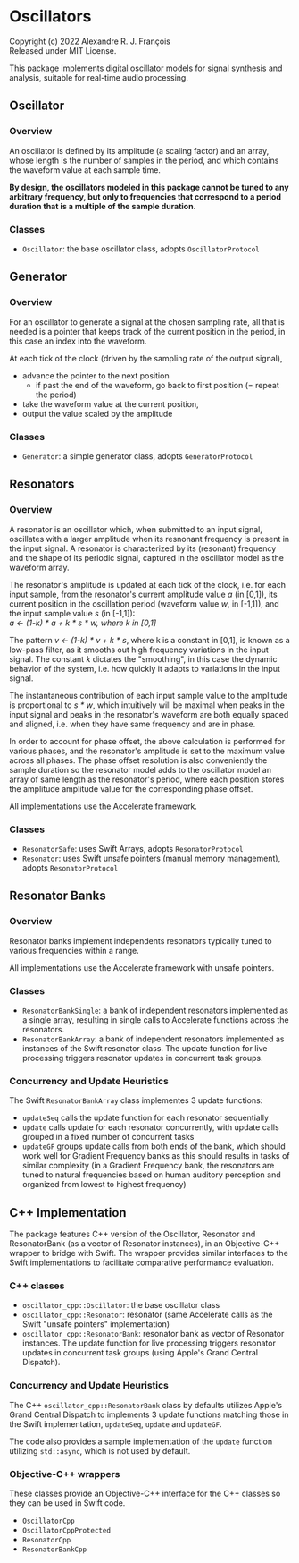 # Oscillators

Copyright (c) 2022 Alexandre R. J. François  
Released under MIT License.

This package implements digital oscillator models for signal synthesis and analysis, suitable for real-time audio processing.

## Oscillator

### Overview

An oscillator is defined by its amplitude (a scaling factor) and an array, whose length is the number of samples in the period, and which contains the waveform value at each sample time.

**By design, the oscillators modeled in this package cannot be tuned to any arbitrary frequency, but only to frequencies that correspond to a period duration that is a multiple of the sample duration.**

### Classes

- `Oscillator`: the base oscillator class, adopts `OscillatorProtocol`

## Generator

### Overview

For an oscillator to generate a signal at the chosen sampling rate, all that is needed is a pointer that keeps track of the current position in the period, in this case an index into the waveform.

At each tick of the clock (driven by the sampling rate of the output signal),
- advance the pointer to the next position
  - if past the end of the waveform, go back to first position (= repeat the period)
- take the waveform value at the current position,
- output the value scaled by the amplitude

### Classes

- `Generator`: a simple generator class, adopts `GeneratorProtocol`

## Resonators

### Overview

A resonator is an oscillator which, when submitted to an input signal, oscillates with a larger amplitude when its resnonant frequency is present in the input signal. A resonator is characterized by its (resonant) frequency and the shape of its periodic signal, captured in the oscillator model as the waveform array.

The resonator's amplitude is updated at each tick of the clock, i.e. for each input sample, from the resonator's current amplitude value _a_ (in [0,1]), its current position in the oscillation period (waveform value _w_, in [-1,1]), and the input sample value _s_ (in [-1,1]):  
    _a <- (1-k) * a + k * s * w,  where k in [0,1]_

The pattern _v <- (1-k) * v + k * s_, where k is a constant in [0,1], is known as a low-pass filter, as it smooths out high frequency variations in the input signal. The constant _k_ dictates the "smoothing", in this case the dynamic behavior of the system, i.e. how quickly it adapts to variations in the input signal.

The instantaneous contribution of each input sample value to the amplitude is proportional to _s * w_, which intuitively will be maximal when peaks in the input signal and peaks in the resonator's waveform are both equally spaced and aligned, i.e. when they have same frequency and are in phase.

In order to account for phase offset, the above calculation is performed for various phases, and the resonator's amplitude is set to the maximum value across all phases. The phase offset resolution is also conveniently the sample duration so the resonator model adds to the oscillator model an array of same length as the resonator's period, where each position stores the amplitude amplitude value for the corresponding phase offset.

All implementations use the Accelerate framework.

### Classes

- `ResonatorSafe`: uses Swift Arrays, adopts `ResonatorProtocol`
- `Resonator`: uses Swift unsafe pointers (manual memory management), adopts `ResonatorProtocol`

## Resonator Banks

### Overview

Resonator banks implement independents resonators typically tuned to various frequencies within a range.

All implementations use the Accelerate framework with unsafe pointers.

### Classes

- `ResonatorBankSingle`: a bank of independent resonators implemented as a single array, resulting in single calls to Accelerate functions across the resonators.
- `ResonatorBankArray`: a bank of independent resonators implemented as instances of the Swift resonator class. The update function for live processing triggers resonator updates in concurrent task groups.

### Concurrency and Update Heuristics

The Swift `ResonatorBankArray` class implementes 3 update functions:
- `updateSeq` calls the update function for each resonator sequentially
- `update` calls update for each resonator concurrently, with update calls grouped in a fixed number of concurrent tasks
- `updateGF` groups update calls from both ends of the bank, which should work well for Gradient Frequency banks as this should results in tasks of similar complexity (in a Gradient Frequency bank, the resonators are tuned to natural frequencies based on human auditory perception and organized from lowest to highest frequency)

## C++ Implementation

The package features C++ version of the Oscillator, Resonator and ResonatorBank (as a vector of Resonator instances), in an Objective-C++ wrapper to bridge with Swift. The wrapper provides similar interfaces to the Swift implementations to facilitate comparative performance evaluation.

### C++ classes

- `oscillator_cpp::Oscillator`: the base oscillator class
- `oscillator_cpp::Resonator`: resonator (same Accelerate calls as the Swift "unsafe pointers" implementation)
- `oscillator_cpp::ResonatorBank`: resonator bank as vector of Resonator instances. The update function for live processing triggers resonator updates in concurrent task groups (using Apple's Grand Central Dispatch).

### Concurrency and Update Heuristics

The C++ `oscillator_cpp::ResonatorBank` class by defaults utilizes Apple's Grand Central Dispatch to implements 3 update functions matching those in the Swift implementation, `updateSeq`, `update` and `updateGF`.

The code also provides a sample implementation of the `update` function utilizing `std::async`, which is not used by default.

### Objective-C++ wrappers

These classes provide an Objective-C++ interface for the C++ classes so they can be used in Swift code.

- `OscillatorCpp`
- `OscillatorCppProtected`
- `ResonatorCpp`
- `ResonatorBankCpp`
